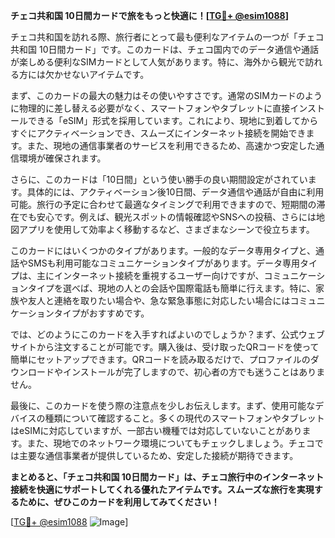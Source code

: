 **チェコ共和国 10日間カードで旅をもっと快適に！[[TG💪+ @esim1088](https://t.me/s/esim1088)]**

チェコ共和国を訪れる際、旅行者にとって最も便利なアイテムの一つが「チェコ共和国 10日間カード」です。このカードは、チェコ国内でのデータ通信や通話が楽しめる便利なSIMカードとして人気があります。特に、海外から観光で訪れる方には欠かせないアイテムです。

まず、このカードの最大の魅力はその使いやすさです。通常のSIMカードのように物理的に差し替える必要がなく、スマートフォンやタブレットに直接インストールできる「eSIM」形式を採用しています。これにより、現地に到着してからすぐにアクティベーションでき、スムーズにインターネット接続を開始できます。また、現地の通信事業者のサービスを利用できるため、高速かつ安定した通信環境が確保されます。

さらに、このカードは「10日間」という使い勝手の良い期間設定がされています。具体的には、アクティベーション後10日間、データ通信や通話が自由に利用可能。旅行の予定に合わせて最適なタイミングで利用できますので、短期間の滞在でも安心です。例えば、観光スポットの情報確認やSNSへの投稿、さらには地図アプリを使用して効率よく移動するなど、さまざまなシーンで役立ちます。

このカードにはいくつかのタイプがあります。一般的なデータ専用タイプと、通話やSMSも利用可能なコミュニケーションタイプがあります。データ専用タイプは、主にインターネット接続を重視するユーザー向けですが、コミュニケーションタイプを選べば、現地の人との会話や国際電話も簡単に行えます。特に、家族や友人と連絡を取りたい場合や、急な緊急事態に対応したい場合にはコミュニケーションタイプがおすすめです。

では、どのようにこのカードを入手すればよいのでしょうか？まず、公式ウェブサイトから注文することが可能です。購入後は、受け取ったQRコードを使って簡単にセットアップできます。QRコードを読み取るだけで、プロファイルのダウンロードやインストールが完了しますので、初心者の方でも迷うことはありません。

最後に、このカードを使う際の注意点を少しお伝えします。まず、使用可能なデバイスの種類について確認すること。多くの現代のスマートフォンやタブレットはeSIMに対応していますが、一部古い機種では対応していないことがあります。また、現地でのネットワーク環境についてもチェックしましょう。チェコでは主要な通信事業者が提供しているため、安定した接続が期待できます。

**まとめると、「チェコ共和国 10日間カード」は、チェコ旅行中のインターネット接続を快適にサポートしてくれる優れたアイテムです。スムーズな旅行を実現するために、ぜひこのカードを利用してみてください！**

[[TG💪+ @esim1088](https://t.me/s/esim1088) ![Image](https://i.postimg.cc/Y0z9fWf4/image.png)]